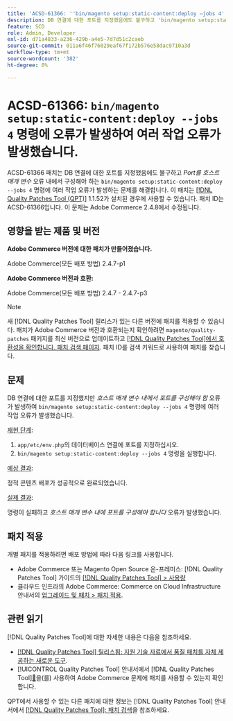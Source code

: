 ```yaml
---
title: 'ACSD-61366: ''bin/magento setup:static-content:deploy —jobs 4'' 명령에 오류가 발생하며 여러 작업 오류가 발생했습니다.'
description: DB 연결에 대한 포트를 지정했음에도 불구하고 'bin/magento setup:static-content:deploy —jobs 4' 명령에 *호스트 매개 변수* 오류로 여러 작업 오류가 발생하는 Adobe Commerce 문제를 해결하려면 ACSD-61366 패치를 적용합니다.
feature: SCD
role: Admin, Developer
exl-id: d71a4833-a236-429b-a4e5-7d7d51c2caeb
source-git-commit: 011a6f46f76029eaf67f172b576e58dac9710a3d
workflow-type: tm+mt
source-wordcount: '382'
ht-degree: 0%

---
```


# ACSD-61366: `bin/magento setup:static-content:deploy --jobs 4` 명령에 오류가 발생하여 여러 작업 오류가 발생했습니다.

ACSD-61366 패치는 DB 연결에 대한 포트를 지정했음에도 불구하고 *Port를 호스트 매개 변수* 오류 내에서 구성해야 하는 `bin/magento setup:static-content:deploy --jobs 4` 명령에 여러 작업 오류가 발생하는 문제를 해결합니다. 이 패치는 [[!DNL Quality Patches Tool (QPT)]](https://experienceleague.adobe.com/en/docs/commerce-operations/tools/quality-patches-tool/quality-patches-tool-to-self-serve-quality-patches) 1.1.52가 설치된 경우에 사용할 수 있습니다. 패치 ID는 ACSD-61366입니다. 이 문제는 Adobe Commerce 2.4.8에서 수정됩니다.

## 영향을 받는 제품 및 버전

**Adobe Commerce 버전에 대한 패치가 만들어졌습니다.**

Adobe Commerce(모든 배포 방법) 2.4.7-p1

**Adobe Commerce 버전과 호환:**

Adobe Commerce(모든 배포 방법) 2.4.7 - 2.4.7-p3

>[!NOTE]
>
>새 [!DNL Quality Patches Tool] 릴리스가 있는 다른 버전에 패치를 적용할 수 있습니다. 패치가 Adobe Commerce 버전과 호환되는지 확인하려면 `magento/quality-patches` 패키지를 최신 버전으로 업데이트하고 [[!DNL Quality Patches Tool]에서 호환성을 확인합니다. 패치 검색 페이지](https://experienceleague.adobe.com/tools/commerce-quality-patches/index.html). 패치 ID를 검색 키워드로 사용하여 패치를 찾습니다.

## 문제

DB 연결에 대한 포트를 지정했지만 *호스트 매개 변수 내에서 포트를 구성해야 함* 오류가 발생하여 `bin/magento setup:static-content:deploy --jobs 4` 명령에 여러 작업 오류가 발생했습니다.

<u>재현 단계</u>:

1. `app/etc/env.php`의 데이터베이스 연결에 포트를 지정하십시오.
1. `bin/magento setup:static-content:deploy --jobs 4` 명령을 실행합니다.

<u>예상 결과</u>:

정적 콘텐츠 배포가 성공적으로 완료되었습니다.

<u>실제 결과</u>:

명령이 실패하고 *호스트 매개 변수 내에 포트를 구성해야 합니다* 오류가 발생했습니다.

## 패치 적용

개별 패치를 적용하려면 배포 방법에 따라 다음 링크를 사용합니다.

* Adobe Commerce 또는 Magento Open Source 온-프레미스: [!DNL Quality Patches Tool] 가이드의 [[!DNL Quality Patches Tool] > 사용량](/help/tools/quality-patches-tool/usage.md)
* 클라우드 인프라의 Adobe Commerce: Commerce on Cloud Infrastructure 안내서의 [업그레이드 및 패치 > 패치 적용](https://experienceleague.adobe.com/docs/commerce-cloud-service/user-guide/develop/upgrade/apply-patches.html).

## 관련 읽기

[!DNL Quality Patches Tool]에 대한 자세한 내용은 다음을 참조하세요.

* [[!DNL Quality Patches Tool] 릴리스됨: 지원 기술 자료에서 품질 패치를 자체 제공하는 새로운 도구](https://experienceleague.adobe.com/en/docs/commerce-operations/tools/quality-patches-tool/quality-patches-tool-to-self-serve-quality-patches).
* [!UICONTROL Quality Patches Tool] 안내서에서  [!DNL Quality Patches Tool][&#128279;](/help/tools/quality-patches-tool/patches-available-in-qpt/check-patch-for-magento-issue-with-magento-quality-patches.md)을(를) 사용하여 Adobe Commerce 문제에 패치를 사용할 수 있는지 확인합니다.


QPT에서 사용할 수 있는 다른 패치에 대한 정보는 [!DNL Quality Patches Tool] 안내서에서 [[!DNL Quality Patches Tool]: 패치 검색](https://experienceleague.adobe.com/tools/commerce-quality-patches/index.html)을 참조하세요.
